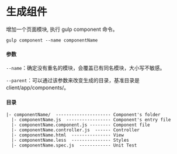 # 生成组件

增加一个页面模块, 执行 gulp component 命令。

```
gulp component --name componentName
```

#### 参数

`--name`：确定没有重名的模块，会覆盖已有同名模块，大小写不敏感。

`--parent`：可以通过该参数来改变生成的目录，基准目录是 client/app/components/。

#### 目录

```
|- componentName/  --------------------- Component's folder
  |- componentName.js  ----------------- Component's entry file
  |- componentName.component.js -------- Component file
  |- componentName.controller.js  ------ Controller
  |- componentName.html  --------------- View
  |- componentName.less  --------------- Styles
  |- componentName.spec.js  ------------ Unit Test
```